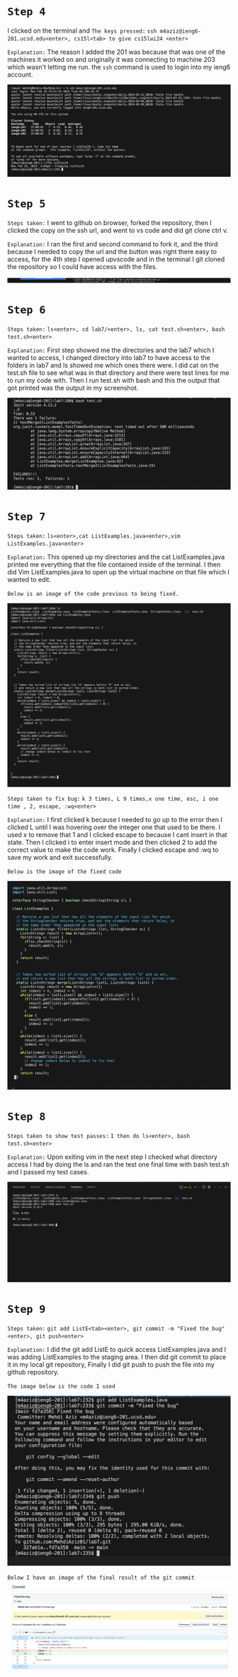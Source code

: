 
# `Step 4`
I clicked on the terminal and 
`The keys pressed:` `ssh m4aziz@ieng6-201.ucsd.edu<enter>, cs15l<tab> to give cs15lwi24 <enter>`

`Explanation:` The reason I added the 201 was because that was one of the machines it worked on and originally it was connecting to machine 203 which wasn't letting me run. the `ssh` command is used to login into my ieng6 account.

![image](Step4)

# `Step 5`
`Steps taken:` I went to github on browser, forked the repository, then I clicked the copy on the ssh url, and went to vs code and did git clone ctrl v.

`Explanation:` I ran the first and second command to fork it, and the third because I needed to copy the url and the button was right there easy to access, for the 4th step I opened upvscode and in the terminal I git cloned the repository so I could have access with the files.

![image](Step5)

# `Step 6`
`Steps taken:` `ls<enter>, cd lab7/<enter>, ls, cat test.sh<enter>, bash test.sh<enter>`

`Explanation:` First step showed me the directories and the lab7 which I wanted to access, I changed directory into lab7 to have access to the folders in lab7 and ls showed me which ones there were. I did cat on the test.sh file to see what was in that directory and there were test lines for me to run my code with. Then I run test.sh with bash and this the output that got printed was the output in my screenshot.

![image](Step6)

# `Step 7`
`Steps taken:` `ls<enter>,cat ListExamples.java<enter>,vim ListExamples.java<enter>`

`Explanation:` This opened up my directories and the cat ListExamples.java printed me everything that the file contained inside of the terminal. I then did Vim ListExamples.java to open up the virtual machine on that file which I wanted to edit.

`Below is an image of the code previous to being fixed.`

![image](Step7failingOutput)

`Steps taken to fix bug:` `k 3 times, L 9 times,x one time, esc, i one time , 2, escape, :wq<enter>`

`Explanation:` I first clicked k because I needed to go up to the error then I clicked L until I was hovering over the integer one that used to be there. I used x to remove that 1 and I clicked escape to because I cant insert in that state. Then I clicked i to enter insert mode and then clicked 2 to add the correct value to make the code work. Finally I clicked escape and :wq to save my work and exit successfully.

`Below is the image of the fixed code`

![image](Step7fixedCode)


# `Step 8`
`Steps taken to show test passes:` `I then do ls<enter>, bash test.sh<enter>`

`Explanation:` Upon exiting vim in the next step I checked what directory access I had by doing the ls and ran the test one final time with bash test.sh and I passed my test cases.

![image](Step8passingTest)

# `Step 9`

`Steps taken:` `git add ListE<tab><enter>, git commit -m "Fixed the bug"<enter>, git push<enter>`

`Explanation:` I did the git add ListE<tab> to quick access ListExamples.java and I was adding ListExamples to the staging area. I then did git commit to place it in my local git repository, Finally I did git push to push the file into my github repository.

`The image below is the code I used`

![image](Step9code)

`Below I have an image of the final result of the git commit`
![image](Step9output)

